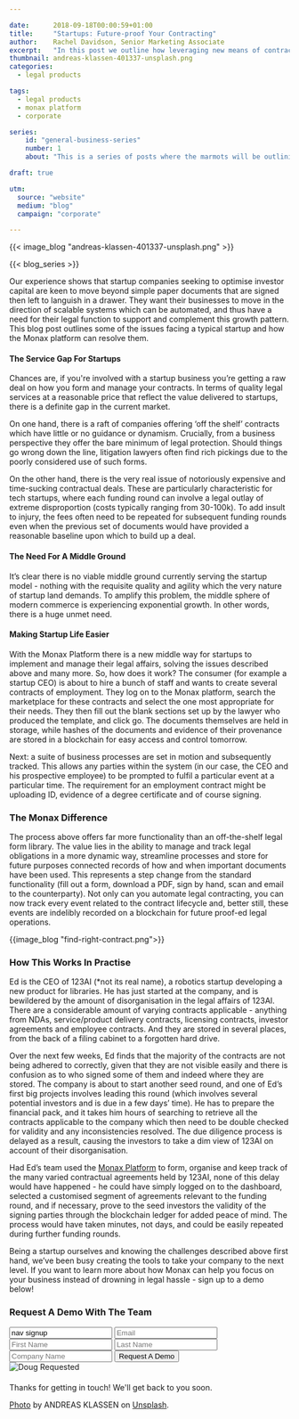 ```yaml
---

date:      2018-09-18T00:00:59+01:00
title:     "Startups: Future-proof Your Contracting"
author:    Rachel Davidson, Senior Marketing Associate
excerpt:   "In this post we outline how leveraging new means of contracting will help to future proof your business"
thumbnail: andreas-klassen-401337-unsplash.png
categories:
  - legal products

tags:
  - legal products
  - monax platform
  - corporate 

series:
    id: "general-business-series"
    number: 1
    about: "This is a series of posts where the marmots will be outlining how the Monax Platform can be used by a variety of diverse business sectors."

draft: true

utm:
  source: "website"
  medium: "blog"
  campaign: "corporate"

---
```

{{< image_blog "andreas-klassen-401337-unsplash.png" >}}

{{< blog_series >}}

Our experience shows that startup companies seeking to optimise investor capital are keen to move beyond simple paper documents that are signed then left to languish in a drawer. They want their businesses to move in the direction of scalable systems which can be automated, and thus have a need for their legal function to support and complement this growth pattern. This blog post outlines some of the issues facing a typical startup and how the Monax platform can resolve them. 

#### The Service Gap For Startups 

Chances are, if you're involved with a startup business you’re getting a raw deal on how you form and manage your contracts. In terms of quality legal services at a reasonable price that reflect the value delivered to startups, there is a definite gap in the current market. 

On one hand, there is a raft of companies offering ‘off the shelf’ contracts which have little or no guidance or dynamism. Crucially, from a business perspective they offer the bare minimum of legal protection. Should things go wrong down the line, litigation lawyers often find rich pickings due to the poorly considered use of such forms. 

On the other hand, there is the very real issue of notoriously expensive and time-sucking contractual deals. These are particularly characteristic for tech startups, where each funding round can involve a legal outlay of extreme disproportion (costs typically ranging from 30-100k). To add insult to injury, the fees often need to be repeated for subsequent funding rounds even when the previous set of documents would have provided a reasonable baseline upon which to build up a deal. 

#### The Need For A Middle Ground 

It’s clear there is no viable middle ground currently serving the startup model - nothing with the requisite quality and agility which the very nature of startup land demands. To amplify this problem, the middle sphere of modern commerce is experiencing exponential growth. In other words, there is a huge unmet need. 

#### Making Startup Life Easier

With the Monax Platform there is a new middle way for startups to implement and manage their legal affairs, solving the issues described above and many more. So, how does it work? The consumer (for example a startup CEO) is about to hire a bunch of staff and wants to create several contracts of employment. They log on to the Monax platform, search the marketplace for these contracts and select the one most appropriate for their needs. They then fill out the blank sections set up by the lawyer who produced the template, and click go. The documents themselves are held in storage, while hashes of the documents and evidence of their provenance are stored in a blockchain for easy access and control tomorrow. 

Next: a suite of business processes are set in motion and subsequently tracked. This allows any parties within the system (in our case, the CEO and his prospective employee) to be prompted to fulfil a particular event at a particular time. The requirement for an employment contract might be uploading ID, evidence of a degree certificate and of course signing.

### The Monax Difference

The process above offers far more functionality than an off-the-shelf legal form library. The value lies in the ability to manage and track legal obligations in a more dynamic way, streamline processes and store for future purposes connected records of how and when important documents have been used. This represents a step change from the standard functionality (fill out a form, download a PDF, sign by hand, scan and email to the counterparty). Not only can you automate legal contracting, you can now track every event related to the contract lifecycle and, better still, these events are indelibly recorded on a blockchain for future proof-ed legal operations.

{{image_blog "find-right-contract.png">}}

### How This Works In Practise 

Ed is the CEO of 123AI (*not its real name), a robotics startup developing a new product for libraries. He has just started at the company, and is bewildered by the amount of disorganisation in the legal affairs of 123AI. There are a considerable amount of varying contracts applicable - anything from NDAs, service/product delivery contracts, licensing contracts, investor agreements and employee contracts. And they are stored in several places, from the back of a filing cabinet to a forgotten hard drive. 

Over the next few weeks, Ed finds that the majority of the contracts are not being adhered to correctly, given that they are not visible easily and there is confusion as to who signed some of them and indeed where they are stored. The company is about to start another seed round, and one of Ed’s first big projects involves leading this round (which involves several potential investors and is due in a few days’ time). He has to prepare the financial pack, and it takes him hours of searching to retrieve all the contracts applicable to the company which then need to be double checked for validity and any inconsistencies resolved. The due diligence process is delayed as a result, causing the investors to take a dim view of 123AI on account of their disorganisation. 

Had Ed’s team used the [Monax Platform](https://monax.io) to form, organise and keep track of the many varied contractual agreements held by 123AI, none of this delay would have happened - he could have simply logged on to the dashboard, selected a customised segment of agreements relevant to the funding round, and if necessary, prove to the seed investors the validity of the signing parties through the blockchain ledger for added peace of mind. The process would have taken minutes, not days, and could be easily repeated during further funding rounds. 

Being a startup ourselves and knowing the challenges described above first hand, we’ve been busy creating the tools to take your company to the next level. If you want to learn more about how Monax can help you focus on your business instead of drowning in legal hassle - sign up to a demo below! 

<form id="nav-signup" class="form">
  <div class="underline-sm padding-bottom-sm">
    <h3>Request A Demo With The Team</h3>
  </div>
  <div class="form-fields">
    <input type="text" name="source" value="nav signup" class="hidden">
    <input type="text" placeholder="Email" name="email" class="field-email">
    <input type="text" placeholder="First Name" name="firstName" class="field-fname">
    <input type="text" placeholder="Last Name" name="lastName" class="field-lname">
    <input type="text" placeholder="Company Name" name="company" class="field-company">
    <button type="submit" value="Submit" class="btn btn-xl field-submit">
      <span>Request A Demo</span>
    </button>
  </div>
  <div class="success-message-container"> <!-- must be directly after form -->
    <div class="success-message">
      <img class="success-doug-img" src="/img/assets/doug/doug_lo.png" alt="Doug">
      <span class="success-text">Requested <i class="fa fa-check"></i></span>
    </div>
    <p class="success-info" style="margin-top: 20px;">Thanks for getting in touch! We'll get back to you soon.</p>
  </div>
</form>


[Photo](https://unsplash.com/photos/gZB-i-dA6ns) by ANDREAS KLASSEN on [Unsplash](https://unsplash.com).
